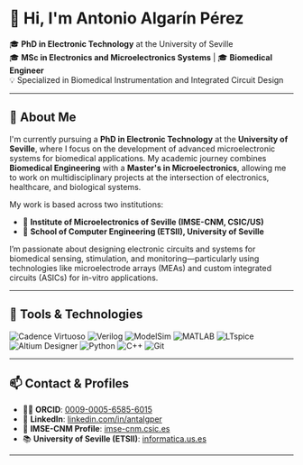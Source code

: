 # 👋 Hi, I'm Antonio Algarín Pérez

🎓 **PhD in Electronic Technology** at the University of Seville  
🎓 **MSc in Electronics and Microelectronics Systems** | 🎓 **Biomedical Engineer**  
💡 Specialized in Biomedical Instrumentation and Integrated Circuit Design

---
## 🧠 About Me

I'm currently pursuing a **PhD in Electronic Technology** at the **University of Seville**, where I focus on the development of advanced microelectronic systems for biomedical applications. My academic journey combines **Biomedical Engineering** with a **Master's in Microelectronics**, allowing me to work on multidisciplinary projects at the intersection of electronics, healthcare, and biological systems.

My work is based across two institutions:

- 🏢 **Institute of Microelectronics of Seville (IMSE-CNM, CSIC/US)**
- 🏫 **School of Computer Engineering (ETSII), University of Seville**

I’m passionate about designing electronic circuits and systems for biomedical sensing, stimulation, and monitoring—particularly using technologies like microelectrode arrays (MEAs) and custom integrated circuits (ASICs) for in-vitro applications.

---

## 🧰 Tools & Technologies

![Cadence Virtuoso](https://img.shields.io/badge/Cadence%20Virtuoso-CC0000?style=for-the-badge&logo=cadence&logoColor=white)
![Verilog](https://img.shields.io/badge/Verilog-FF6600?style=for-the-badge&logo=verilog&logoColor=white)
![ModelSim](https://img.shields.io/badge/ModelSim-1E90FF?style=for-the-badge&logo=mentor&logoColor=white)
![MATLAB](https://img.shields.io/badge/MATLAB-0076A8?style=for-the-badge&logo=mathworks&logoColor=white)
![LTspice](https://img.shields.io/badge/LTspice-003366?style=for-the-badge&logo=analogdevices&logoColor=white)
![Altium Designer](https://img.shields.io/badge/Altium%20Designer-A5915F?style=for-the-badge&logo=altium-designer&logoColor=white)
![Python](https://img.shields.io/badge/Python-3776AB?style=for-the-badge&logo=python&logoColor=white)
![C++](https://img.shields.io/badge/C++-00599C?style=for-the-badge&logo=c%2B%2B&logoColor=white)
![Git](https://img.shields.io/badge/Git-F05032?style=for-the-badge&logo=git&logoColor=white)


---

## 📫 Contact & Profiles

- 🧑‍🔬 **ORCID**: [0009-0005-6585-6015](https://orcid.org/0009-0005-6585-6015)
- 💼 **LinkedIn**: [linkedin.com/in/antalgper](https://www.linkedin.com/in/antalgper)
- 🏢 **IMSE-CNM Profile**: [imse-cnm.csic.es](http://www.imse-cnm.csic.es/)
- 📚 **University of Seville (ETSII)**: [informatica.us.es](https://www.informatica.us.es/)
  
---

